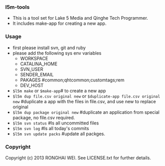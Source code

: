 ### l5m-tools

* This is a tool set for Lake 5 Media and Qinghe Tech Programmer.  
* It includes make-app for creating a new app.

### Usage
* first please install svn, git and ruby
* please add the following sys env variables
    * WORKSPACE
    * CATALINA_HOME
    * SVN_USER
    * SENDER_EMAIL
    * PAKAGES #common;qhtcommon;customtags;rem
    * DEV_HOST 
* `$l5m make` or `$make-app`# to create a new app
* `$l5m dup file.csv original new` or `$duplicate-app file.csv original new`  #duplicate a app with the files in file.csv, and use new to replace original
* `$l5m dup package original new` #duplicate an application from special package, no file.csv required.
* `$l5m svn status` #ls all uncommitted files
* `$l5m svn log` #ls all today's commits
* `$l5m svn update packs` #update all packges.


### Copyright

Copyright (c) 2013 RONGHAI WEI. See LICENSE.txt for further details.

